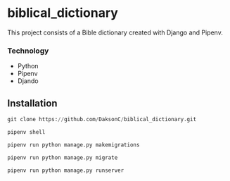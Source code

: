# biblical_dictionary

This project consists of a Bible dictionary created with Django and Pipenv.

### Technology

- Python
- Pipenv
- Djando

## Installation

```python
git clone https://github.com/DaksonC/biblical_dictionary.git
```

```python
pipenv shell
```

```python
pipenv run python manage.py makemigrations
```

```python
pipenv run python manage.py migrate
```

```python
pipenv run python manage.py runserver
```
